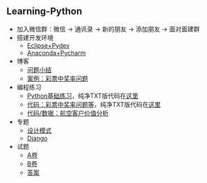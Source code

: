 ## Learning-Python
- 加入微信群：微信 -> 通讯录 -> 新的朋友 -> 添加朋友 -> 面对面建群
- 搭建开发环境
	- [Eclipse+Pydev](https://github.com/wu-wenxiang/Training-Python-Public/blob/master/doc/Python-Dev-Env.md)
	- [Anaconda+Pycharm](https://github.com/wu-wenxiang/Training-Python-Public/blob/master/doc/Python-Pycharm-Anaconda.md)
- 博客
	- [问题小结](http://blog.wuwenxiang.net/Python-Questions)
	- [案例：彩票中奖率问题](http://blog.wuwenxiang.net/Python-Interesting-Programming)
- 编程练习
	- [Python基础练习](https://github.com/wu-wenxiang/Training-Python-Public/blob/master/doc/python-exec-public.txt)，纯净TXT版代码在[这里](https://raw.githubusercontent.com/wu-wenxiang/Training-Python-Public/master/doc/python-exec-public.txt)
	- [代码：彩票中奖率问题等](https://github.com/wu-wenxiang/Training-Python-Public/blob/master/doc/python-interesting-programming.txt)，纯净TXT版代码在[这里](https://raw.githubusercontent.com/wu-wenxiang/Training-Python-Public/master/doc/python-interesting-programming.txt)
	- [代码/数据：航空客户价值分析](https://share.weiyun.com/55vfSMw)
- 专题
	- [设计模式](http://blog.wuwenxiang.net/Design-Pattern)
	- [Django](https://github.com/wu-wenxiang/Training-Django-Public)
- 试题
	- [A卷](https://github.com/wu-wenxiang/Training-Python/blob/master/Case/DongFangRuiTong/Python-25-A.docx)
	- [B卷](https://github.com/wu-wenxiang/Training-Python/blob/master/Case/DongFangRuiTong/Python-25-B.docx)
	- [答案](https://github.com/wu-wenxiang/Training-Python/blob/master/Case/DongFangRuiTong/Python%E8%AF%95%E9%A2%98%E7%AD%94%E6%A1%88.txt)
